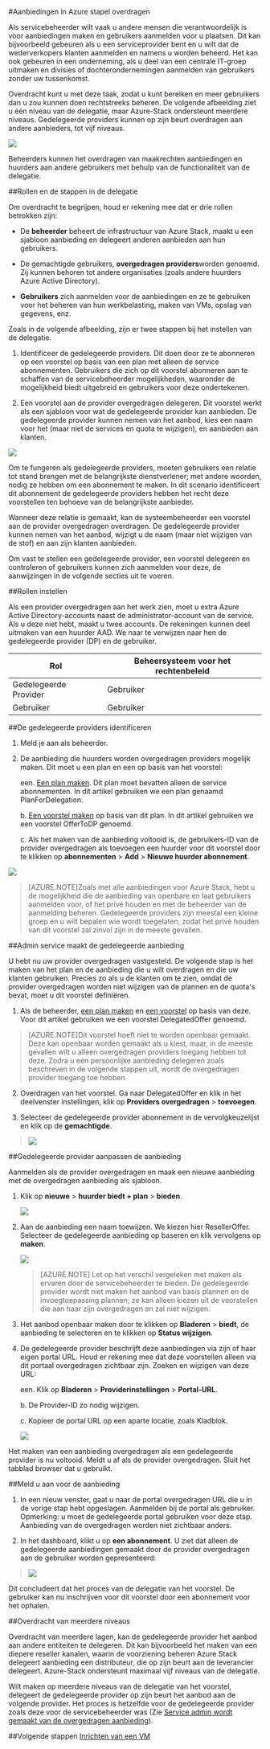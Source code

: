 <properties
    pageTitle="Aanbiedingen in Azure stapel overdragen | Microsoft Azure"
    description="Informatie over het plaatsen van andere mensen die verantwoordelijk is voor aanbiedingen maken en gebruikers aanmelden voor u."
    services="azure-stack"
    documentationCenter=""
    authors="AlfredoPizzirani"
    manager="byronr"
    editor=""/>

<tags
    ms.service="azure-stack"
    ms.workload="na"
    ms.tgt_pltfrm="na"
    ms.devlang="na"
    ms.topic="article"
    ms.date="10/07/2016"
    ms.author="alfredop"/>



#<a name="delegating-offers-in-azure-stack"></a>Aanbiedingen in Azure stapel overdragen


Als servicebeheerder wilt vaak u andere mensen die verantwoordelijk is voor aanbiedingen maken en gebruikers aanmelden voor u plaatsen. Dit kan bijvoorbeeld gebeuren als u een serviceprovider bent en u wilt dat de wederverkopers klanten aanmelden en namens u worden beheerd. Het kan ook gebeuren in een onderneming, als u deel van een centrale IT-groep uitmaken en divisies of dochterondernemingen aanmelden van gebruikers zonder uw tussenkomst.

Overdracht kunt u met deze taak, zodat u kunt bereiken en meer gebruikers dan u zou kunnen doen rechtstreeks beheren. De volgende afbeelding ziet u één niveau van de delegatie, maar Azure-Stack ondersteunt meerdere niveaus. Gedelegeerde providers kunnen op zijn beurt overdragen aan andere aanbieders, tot vijf niveaus.

![](media/azure-stack-delegated-provider/image1.png)

Beheerders kunnen het overdragen van maakrechten aanbiedingen en huurders aan andere gebruikers met behulp van de functionaliteit van de delegatie.

##<a name="roles-and-steps-in-delegation"></a>Rollen en de stappen in de delegatie


Om overdracht te begrijpen, houd er rekening mee dat er drie rollen betrokken zijn:

-   De **beheerder** beheert de infrastructuur van Azure Stack, maakt u een sjabloon aanbieding en delegeert anderen aanbieden aan hun gebruikers.

-   De gemachtigde gebruikers, **overgedragen providers**worden genoemd. Zij kunnen behoren tot andere organisaties (zoals andere huurders Azure Active Directory).

-   **Gebruikers** zich aanmelden voor de aanbiedingen en ze te gebruiken voor het beheren van hun werkbelasting, maken van VMs, opslag van gegevens, enz.

Zoals in de volgende afbeelding, zijn er twee stappen bij het instellen van de delegatie.

1.  Identificeer de gedelegeerde providers. Dit doen door ze te abonneren op een voorstel op basis van een plan met alleen de service abonnementen.
    Gebruikers die zich op dit voorstel abonneren aan te schaffen van de servicebeheerder mogelijkheden, waaronder de mogelijkheid biedt uitgebreid en gebruikers voor deze ondertekenen.

2.  Een voorstel aan de provider overgedragen delegeren. Dit voorstel werkt als een sjabloon voor wat de gedelegeerde provider kan aanbieden. De gedelegeerde provider kunnen nemen van het aanbod, kies een naam voor het (maar niet de services en quota te wijzigen), en aanbieden aan klanten.

![](media/azure-stack-delegated-provider/image2.png)

Om te fungeren als gedelegeerde providers, moeten gebruikers een relatie tot stand brengen met de belangrijkste dienstverlener; met andere woorden, nodig ze hebben om een abonnement te maken. In dit scenario identificeert dit abonnement de gedelegeerde providers hebben het recht deze voorstellen ten behoeve van de belangrijkste aanbieder.

Wanneer deze relatie is gemaakt, kan de systeembeheerder een voorstel aan de provider overgedragen overdragen. De gedelegeerde provider kunnen nemen van het aanbod, wijzigt u de naam (maar niet wijzigen van de stof) en aan zijn klanten aanbieden.

Om vast te stellen een gedelegeerde provider, een voorstel delegeren en controleren of gebruikers kunnen zich aanmelden voor deze, de aanwijzingen in de volgende secties uit te voeren.

##<a name="set-up-roles"></a>Rollen instellen


Als een provider overgedragen aan het werk zien, moet u extra Azure Active Directory-accounts naast de administrator-account van de service. Als u deze niet hebt, maakt u twee accounts. De rekeningen kunnen deel uitmaken van een huurder AAD. We naar te verwijzen naar hen de gedelegeerde provider (DP) en de gebruiker.

| **Rol** | **Beheersysteem voor het rechtenbeleid** |
| -------------------- | ----------------------- |
|  Gedelegeerde Provider | Gebruiker |
| Gebruiker | Gebruiker |

##<a name="identify-the-delegated-providers"></a>De gedelegeerde providers identificeren


1.  Meld je aan als beheerder.

2.  De aanbieding die huurders worden overgedragen providers mogelijk maken. Dit moet u een plan en een op basis van het voorstel:

    een.  [Een plan maken](azure-stack-create-plan.md).
        Dit plan moet bevatten alleen de service abonnementen. In dit artikel gebruiken we een plan genaamd PlanForDelegation.

    b.  [Een voorstel maken](azure-stack-create-offer.md) 
     op basis van dit plan. In dit artikel gebruiken we een voorstel OfferToDP genoemd.

    c.  Als het maken van de aanbieding voltooid is, de gebruikers-ID van de provider overgedragen als toevoegen een huurder voor dit voorstel door te klikken op     **abonnementen** &gt; **Add** &gt; **Nieuwe huurder abonnement**.

  ![](media/azure-stack-delegated-provider/image3.png)

> [AZURE.NOTE]Zoals met alle aanbiedingen voor Azure Stack, hebt u de mogelijkheid die de aanbieding van openbare en laat gebruikers aanmelden voor, of het privé houden en met de beheerder van de aanmelding beheren. Gedelegeerde providers zijn meestal een kleine groep en u wilt bepalen wie wordt toegelaten, zodat het privé houden van dit voorstel zal zinvol zijn in de meeste gevallen.

##<a name="service-admin-creates-the-delegated-offer"></a>Admin service maakt de gedelegeerde aanbieding


U hebt nu uw provider overgedragen vastgesteld. De volgende stap is het maken van het plan en de aanbieding die u wilt overdragen en die uw klanten gebruiken. Precies zo als u de klanten om te zien, omdat de provider overgedragen worden niet wijzigen van de plannen en de quota's bevat, moet u dit voorstel definiëren.

1.  Als de beheerder, [een plan maken](azure-stack-create-plan.md) en [een voorstel](azure-stack-create-offer.md) op basis van deze. Voor dit artikel gebruiken we een voorstel DelegatedOffer genoemd.
> [AZURE.NOTE]Dit voorstel hoeft niet te worden openbaar gemaakt. Deze kan openbaar worden gemaakt als u kiest, maar, in de meeste gevallen wilt u alleen overgedragen providers toegang hebben tot deze. Zodra u een persoonlijke aanbieding delegeren zoals beschreven in de volgende stappen uit, wordt de overgedragen provider toegang toe hebben.

2.  Overdragen van het voorstel. Ga naar DelegatedOffer en klik in het deelvenster instellingen, klik op **Providers overgedragen** &gt; **toevoegen**.

3.  Selecteer de gedelegeerde provider abonnement in de vervolgkeuzelijst en klik op de **gemachtigde**.

> ![](media/azure-stack-delegated-provider/image4.png)

##<a name="delegated-provider-customizes-the-offer"></a>Gedelegeerde provider aanpassen de aanbieding


Aanmelden als de provider overgedragen en maak een nieuwe aanbieding met de overgedragen aanbieding als sjabloon.

1.  Klik op **nieuwe** &gt; **huurder biedt + plan** &gt; **bieden**.


    ![](media/azure-stack-delegated-provider/image5.png)


2.  Aan de aanbieding een naam toewijzen. We kiezen hier ResellerOffer. Selecteer de gedelegeerde aanbieding op baseren en klik vervolgens op **maken**.
    
    ![](media/azure-stack-delegated-provider/image6.png)


    >[AZURE.NOTE] Let op het verschil vergeleken met maken als ervaren door de servicebeheerder te bieden. De gedelegeerde provider wordt niet maken het aanbod van basis plannen en de invoegtoepassing plannen; ze kan alleen kiezen uit de voorstellen die aan haar zijn overgedragen en zal niet wijzigen.

3. Het aanbod openbaar maken door te klikken op **Bladeren** &gt; **biedt**, de aanbieding te selecteren en te klikken op **Status wijzigen**.

4. De gedelegeerde provider beschrijft deze aanbiedingen via zijn of haar eigen portal URL. Houd er rekening mee dat deze voorstellen alleen via dit portaal overgedragen zichtbaar zijn. Zoeken en wijzigen van deze URL:

    een.  Klik op **Bladeren** &gt; **Providerinstellingen** &gt; **Portal-URL**.

    b.  De Provider-ID zo nodig wijzigen.

    c.  Kopieer de portal URL op een aparte locatie, zoals Kladblok.

    ![](media/azure-stack-delegated-provider/image7.png)
<!-- -->
Het maken van een aanbieding overgedragen als een gedelegeerde provider is nu voltooid. Meldt u af als de provider overgedragen. Sluit het tabblad browser dat u gebruikt.

##<a name="sign-up-for-the-offer"></a>Meld u aan voor de aanbieding


1.  In een nieuw venster, gaat u naar de portal overgedragen URL die u in de vorige stap hebt opgeslagen. Aanmelden bij de portal als gebruiker. Opmerking: u moet de gedelegeerde portal gebruiken voor deze stap. Aanbieding van de overgedragen worden niet zichtbaar anders.

2.  In het dashboard, klikt u op **een abonnement**. U ziet dat alleen de gedelegeerde aanbiedingen gemaakt door de provider overgedragen aan de gebruiker worden gepresenteerd:

> ![](media/azure-stack-delegated-provider/image8.png)

Dit concludeert dat het proces van de delegatie van het voorstel. De gebruiker kan nu inschrijven voor dit voorstel door een abonnement voor het ophalen.

##<a name="multiple-tier-delegation"></a>Overdracht van meerdere niveaus


Overdracht van meerdere lagen, kan de gedelegeerde provider het aanbod aan andere entiteiten te delegeren. Dit kan bijvoorbeeld het maken van een diepere reseller kanalen, waarin de voorziening beheren Azure Stack delegeert aanbieding een distributeur, die op zijn beurt aan de leverancier delegeert.
Azure-Stack ondersteunt maximaal vijf niveaus van de delegatie.

Wilt maken op meerdere niveaus van de delegatie van het voorstel, delegeert de gedelegeerde provider op zijn beurt het aanbod aan de volgende provider. Het proces is hetzelfde voor de gedelegeerde provider zoals deze voor de servicebeheerder was (Zie [Service admin wordt gemaakt van de overgedragen aanbieding](#service-admin-creates-the-delegated-offer)).

##<a name="next-steps"></a>Volgende stappen
[Inrichten van een VM](azure-stack-provision-vm.md)
